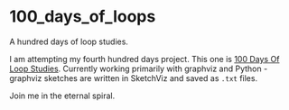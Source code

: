 # 100_days_of_loops
A hundred days of loop studies.

I am attempting my fourth hundred days project. This one is [100 Days Of Loop Studies](https://blog.hellagrapes.club/loop-study-000-what-are-loop-studies/). Currently working primarily with graphviz and Python - graphviz sketches are written in SketchViz and saved as  `.txt` files.

Join me in the eternal spiral.
